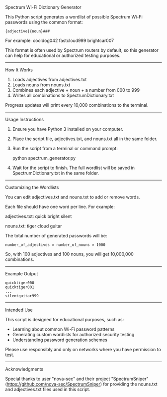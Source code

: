 Spectrum Wi-Fi Dictionary Generator

This Python script generates a wordlist of possible Spectrum Wi-Fi passwords using the common format:

    {adjective}{noun}###

For example:
    cooldog042
    fastcloud999
    brightcar007

This format is often used by Spectrum routers by default, so this generator can help for educational or authorized testing purposes.

---

How It Works

1. Loads adjectives from adjectives.txt
2. Loads nouns from nouns.txt
3. Combines each adjective + noun + a number from 000 to 999
4. Writes all combinations to SpectrumDictionary.txt

Progress updates will print every 10,000 combinations to the terminal.

---

Usage Instructions

1. Ensure you have Python 3 installed on your computer.
2. Place the script file, adjectives.txt, and nouns.txt all in the same folder.
3. Run the script from a terminal or command prompt:

    python spectrum_generator.py

4. Wait for the script to finish. The full wordlist will be saved in SpectrumDictionary.txt in the same folder.

---

Customizing the Wordlists

You can edit adjectives.txt and nouns.txt to add or remove words.

Each file should have one word per line. For example:

adjectives.txt:
    quick
    bright
    silent

nouns.txt:
    tiger
    cloud
    guitar

The total number of generated passwords will be:

    number_of_adjectives × number_of_nouns × 1000

So, with 100 adjectives and 100 nouns, you will get 10,000,000 combinations.

---

Example Output

    quicktiger000
    quicktiger001
    ...
    silentguitar999

---

Intended Use

This script is designed for educational purposes, such as:

- Learning about common Wi-Fi password patterns
- Generating custom wordlists for authorized security testing
- Understanding password generation schemes

Please use responsibly and only on networks where you have permission to test.

---

Acknowledgments

Special thanks to user "nova-sec" and their project "SpectrumSniper" (https://github.com/nova-sec/SpectrumSniper) for providing the nouns.txt and adjectives.txt files used in this script.

